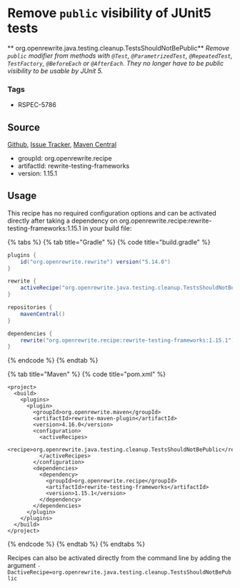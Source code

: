 # Remove `public` visibility of JUnit5 tests

** org.openrewrite.java.testing.cleanup.TestsShouldNotBePublic**
_Remove `public` modifier from methods with `@Test`, `@ParametrizedTest`, `@RepeatedTest`, `TestFactory`, `@BeforeEach` or `@AfterEach`. They no longer have to be public visibility to be usable by JUnit 5._

### Tags

* RSPEC-5786

## Source

[Github](https://github.com/openrewrite/rewrite-testing-frameworks), [Issue Tracker](https://github.com/openrewrite/rewrite-testing-frameworks/issues), [Maven Central](https://search.maven.org/artifact/org.openrewrite.recipe/rewrite-testing-frameworks/1.15.1/jar)

* groupId: org.openrewrite.recipe
* artifactId: rewrite-testing-frameworks
* version: 1.15.1


## Usage

This recipe has no required configuration options and can be activated directly after taking a dependency on org.openrewrite.recipe:rewrite-testing-frameworks:1.15.1 in your build file:

{% tabs %}
{% tab title="Gradle" %}
{% code title="build.gradle" %}
```groovy
plugins {
    id("org.openrewrite.rewrite") version("5.14.0")
}

rewrite {
    activeRecipe("org.openrewrite.java.testing.cleanup.TestsShouldNotBePublic")
}

repositories {
    mavenCentral()
}

dependencies {
    rewrite("org.openrewrite.recipe:rewrite-testing-frameworks:1.15.1")
}
```
{% endcode %}
{% endtab %}

{% tab title="Maven" %}
{% code title="pom.xml" %}
```markup
<project>
  <build>
    <plugins>
      <plugin>
        <groupId>org.openrewrite.maven</groupId>
        <artifactId>rewrite-maven-plugin</artifactId>
        <version>4.16.0</version>
        <configuration>
          <activeRecipes>
            <recipe>org.openrewrite.java.testing.cleanup.TestsShouldNotBePublic</recipe>
          </activeRecipes>
        </configuration>
        <dependencies>
          <dependency>
            <groupId>org.openrewrite.recipe</groupId>
            <artifactId>rewrite-testing-frameworks</artifactId>
            <version>1.15.1</version>
          </dependency>
        </dependencies>
      </plugin>
    </plugins>
  </build>
</project>
```
{% endcode %}
{% endtab %}
{% endtabs %}

Recipes can also be activated directly from the command line by adding the argument `-DactiveRecipe=org.openrewrite.java.testing.cleanup.TestsShouldNotBePublic`
